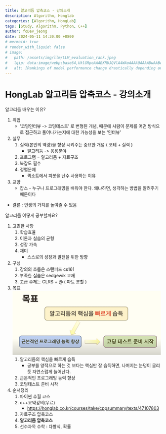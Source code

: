 ```yaml
---
title: 알고리듬 압축코스 - 강의소개
description: Algorithm, Honglab
categories: [Algorithm, HongLab]
tags: [Study, Algorithm, Python, C++]
author: foDev_jeong
date: 2024-05-11 14:30:00 +0800
# mermaid: true
# render_with_liquid: false
# image:
#   path: /assets/img/llm/LLM_evaluation_rank.jpeg
#   lqip: data:image/webp;base64,UklGRpoAAABXRUJQVlA4WAoAAAAQAAAADwAABwAAQUxQSDIAAAARL0AmbZurmr57yyIiqE8oiG0bejIYEQTgqiDA9vqnsUSI6H+oAERp2HZ65qP/VIAWAFZQOCBCAAAA8AEAnQEqEAAIAAVAfCWkAALp8sF8rgRgAP7o9FDvMCkMde9PK7euH5M1m6VWoDXf2FkP3BqV0ZYbO6NA/VFIAAAA
#   alt: [Rankings of model performance change drastically depending on which LLM is used as the judge on KILT-NQ]
---
```



# HongLab 알고리듬 압축코스 - 강의소개

알고리듬 배우는 이유?
1. 취업
   - ‘코딩인터뷰 -> 코딩테스트’ 로 변형된 개념, 때문에 사람이 문제를 어떤 방식으로 접근하고 풀어나가는지에 대한 가능성을 보는 ‘인터뷰’
2. 실무
   1. 실력(본인의 역량)을 향상 시켜주는 중요한 개념 ( 코테 + 실력 )
      - 알고리듬 -> 응용분야
   2. 프로그램 = 알고리듬 + 자료구조
   3. 복잡도 필수
   4. 정렬문제
      - 퀵소트에서 피봇을 난수 사용하는 이유
3. 교양
   - 잡스 - 누구나 프로그래밍을 배워야 한다. 왜냐하면, 생각하는 방법을 알려주기 때문이다

- 결론 : 인생의 가치를 높여줄 수 있음

알고리듬 어떻게 공부할까요?
1. 고민한 사항
   1. 학습효율
   2. 이론과 실습의 균형
   3. 성장 가속
   4. 재미
      - 스스로의 성장과 발전을 위한 방향
2. 구성
   1. 강의의 흐름은 스탠퍼드 cs161
   2. 부족한 실습은 sedgewik 교재
   3. 고급 주제는 CLRS + @ ( 파트 분할 )
3. 목표 ![Goal](/assets/img/algorithm/tutorial_goal.png)
   1. 알고리듬의 핵심을 빠르게 습득
      - 공부를 양적으로 하는 것 보다는 핵심만 잘 습득하면, 나머지는 눈덩이 굴리듯 자연스럽게 늘어난다.
   2. 근본적인 프로그래밍 능력 향상
   3. 코딩테스트 준비 시작   
4. 순서정리
   1. 파이썬 추월 코스
   2. c++요약강의(무료)
      - <https://honglab.co.kr/courses/take/cppsummary/texts/47107803>
   3. 자료구조 압축코스
   4. **알고리듬 압축코스**
   5. 선수과목 수학 : 다항식, 확률

